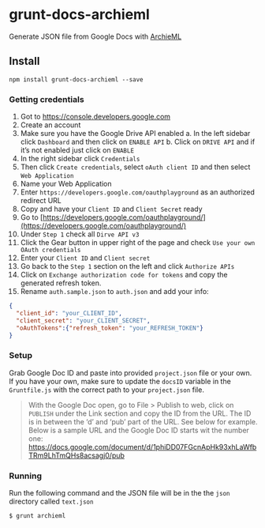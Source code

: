 # grunt-docs-archieml
Generate JSON file from Google Docs with [ArchieML](http://archieml.org/)

## Install
```
npm install grunt-docs-archieml --save
```

### Getting credentials
1. Got to https://console.developers.google.com
2. Create an account
3. Make sure you have the Google Drive API enabled
a. In the left sidebar click `Dashboard` and then click on `ENABLE API`
b. Click on `DRIVE API` and if it’s not enabled just click on `ENABLE`
4. In the right sidebar click `Credentials`
5. Then click `Create credentials`, select `oAuth client ID` and then select `Web Application`
6. Name your Web Application
7. Enter `https://developers.google.com/oauthplayground` as an authorized redirect URL
8. Copy and have your `Client ID` and `Client Secret` ready
9. Go to [https://developers.google.com/oauthplayground/](https://developers.google.com/oauthplayground/)
10. Under `Step 1` check all `Dirve API v3`
11. Click the Gear button in upper right of the page and check `Use your own OAuth credentials`
12. Enter your `Client ID` and `Client secret`
13. Go back to the `Step 1` section on the left and click `Authorize APIs`
14. Click on `Exchange authorization code for tokens` and copy the generated refresh token.
15. Rename `auth.sample.json` to `auth.json` and add your info:
```json
{
  "client_id": "your_CLIENT_ID",
  "client_secret": "your_CLIENT_SECRET",
  "oAuthTokens":{"refresh_token": "your_REFRESH_TOKEN"}
} 
```

### Setup
Grab Google Doc ID and paste into provided `project.json` file or your own. If you have your own, make sure to update the `docsID` variable in the `Gruntfile.js` with the correct path to your `project.json` file.
>With the Google Doc open, go to File > Publish to web, click on `PUBLISH` under the Link section and copy the ID from the URL. The ID is in between the ‘d’ and ‘pub’ part of the URL. See below for example. Below is a sample URL and the Google Doc ID starts wit the number one:
https://docs.google.com/document/d/1phiDD07FGcnApHk93xhLaWfbTRm9LhTmQHs8acsagj0/pub 

### Running
Run the following command and the JSON file will be in the the `json` directory called `text.json`
```
$ grunt archieml
```